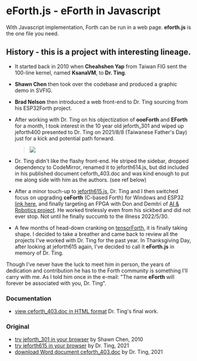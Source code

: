 # eForth.js - eForth in Javascript

With Javascript implementation, Forth can be run in a web page. **eforth.js** is the one file you need.


## History - this is a project with interesting lineage.
* It started back in 2010 when **Cheahshen Yap** from Taiwan FIG sent the 100-line kernel, named **KsanaVM**, to **Dr. Ting**.
* **Shawn Chen** then took over the codebase and produced a graphic demo in SVFIG.
* **Brad Nelson** then introduced a web front-end to Dr. Ting sourcing from his ESP32Forth project.
* After working with Dr. Ting on his objectization of **ooeForth** and **EForth** for a month, I took interest in the 10 year old jeforth_301 and wiped up jeforth400 presented to Dr. Ting on 2021/8/8 (Taiwanese Father's Day) just for a kick and potential path forward.

  > <img src="https://chochain.github.io/eForth.js/docs/jeforth400_snip1.png">
* Dr. Ting didn't like the flashy front-end. He striped the sidebar, dropped dependency to CodeMirror, renamed it to jeforth614.js, but did included in his published document ceforth_403.doc and was kind enough to put me along side with him as the authors. (see ref below)
* After a minor touch-up to [jeforth615.js](./orig/jeforth615.html), Dr. Ting and I then switched focus on upgrading **ceForth** (C-based Forth) for Windows and ESP32 [link here](https://github.com/chochain/eforth), and finally targeting an FPGA with Don and Demitri of [AI & Robotics project](https://www.facebook.com/groups/1304548976637542). He worked tirelessly even from his sickbed and did not ever stop. Not until he finally succumb to the illness 2022/5/30.
* A few months of head-down cranking on [tensorForth](https://github.com/chochain/tensorForth), it is finally taking shape. I decided to take a breather and came back to review all the projects I've worked with Dr. Ting for the past year. In Thanksgiving Day, after looking at jeforth615 again, I've decided to call it **eForth.js** in memory of Dr. Ting.

Though I've never have the luck to meet him in person, the years of dedication and contribution he has to the Forth community is something I'll carry with me. As I told him once in the e-mail: "The name **eForth** will forever be associated with you, Dr. Ting".

### Documentation
* [view ceforth_403.doc in HTML format](https://chochain.github.io/eForth.js/docs/ceforth_403.html) Dr. Ting's final work.

### Original
* [try jeforth_301 in your browser](https://chochain.github.io/eForth.js/orig/index_301.html) by Shawn Chen, 2010
* [try jeforth615 in your browser](https://chochain.github.io/eForth.js/orig/jeforth615.html) by Dr. Ting, 2021
* [download Word document ceforth_403.doc](.docs/ceforth_403.doc) by Dr. Ting, 2021
